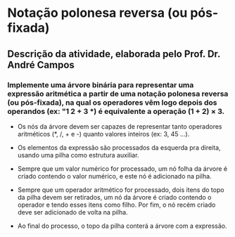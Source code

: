 # Notação polonesa reversa (ou pós-fixada)

## Descrição da atividade, elaborada pelo Prof. Dr. André Campos

### Implemente uma árvore binária para representar uma expressão aritmética a partir de uma notação polonesa reversa (ou pós-fixada), na qual os operadores vêm logo depois dos operandos (ex: "1 2 + 3 *) é equivalente a operação (1 + 2) × 3.

* Os nós da árvore devem ser capazes de representar tanto operadores aritméticos (*, /, + e -) quanto valores inteiros (ex: 3, 45 ...).

* Os elementos da expressão são processados da esquerda pra direita, usando uma pilha como estrutura auxiliar.

* Sempre que um valor numérico for processado, um nó folha da árvore é criado contendo o valor numérico, e este nó é adicionado na pilha.

* Sempre que um operador aritmético for processado, dois itens do topo da pilha devem ser retirados, um nó da árvore é criado contendo o operador e tendo esses itens como filho. Por fim, o nó recém criado deve ser adicionado de volta na pilha.

* Ao final do processo, o topo da pilha conterá a árvore com a expressão.
